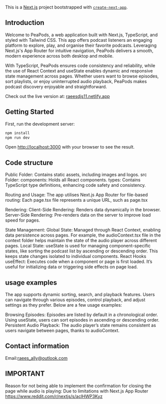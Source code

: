 This is a [Next.js](https://nextjs.org) project bootstrapped with [`create-next-app`](https://nextjs.org/docs/app/api-reference/cli/create-next-app).


## Introduction

Welcome to PeaPods, a web application built with Next.js, TypeScript, and styled with Tailwind CSS. This app offers podcast listeners an engaging platform to explore, play, and organise their favorite podcasts. Leveraging Next.js's App Router for intuitive navigation, PeaPods delivers a smooth, modern experience across both desktop and mobile.

With TypeScript, PeaPods ensures code consistency and reliability, while the use of React Context and useState enables dynamic and responsive state management across pages. Whether users want to browse episodes, sort playlists, or enjoy uninterrupted audio playback, PeaPods makes podcast discovery enjoyable and straightforward.

Check out the live version at: [raeesdjs11.netlify.app](https://raeesdjs11.netlify.app/)

## Getting Started

First, run the development server:

```bash   
npm install   
npm run dev
```
Open [http://localhost:3000](http://localhost:3000) with your browser to see the result.

## Code structure
Public Folder: Contains static assets, including images and logos.
src Folder:
components: Holds all React components.
types: Contains TypeScript type definitions, enhancing code safety and consistency.

Routing and Usage:
The app utilises Next.js App Router for file-based routing:
Each page.tsx file represents a unique URL, such as page.tsx

Rendering:
Client-Side Rendering: Renders data dynamically in the browser.
Server-Side Rendering: Pre-renders data on the server to improve load speed for pages.

State Management:
Global State: Managed through React Context, enabling data persistence across pages. For example, the audioContext.tsx file in the context folder helps maintain the state of the audio player across different pages.
Local State: useState is used for managing component-specific states, like sorting the podcast list by ascending or descending order. This keeps state changes isolated to individual components.
React Hooks
useEffect: Executes code when a component or page is first loaded. It’s useful for initializing data or triggering side effects on page load.

## usage examples 

The app supports dynamic sorting, search, and playback features. Users can navigate through various episodes, control playback, and adjust settings as they prefer. Below are a few usage examples:

Browsing Episodes: Episodes are listed by default in a chronological order. Using useState, users can sort episodes in ascending or descending order.
Persistent Audio Playback: The audio player’s state remains consistent as users navigate between pages, thanks to audioContext.

## Contact information
Email:raees_ally@outlook.com



## IMPORTANT
Reason for not being able to implement the confirmation for closing the page while audio is playing: Due to limitations with Next.js App Router 
https://www.reddit.com/r/nextjs/s/aclHWP3Kyz




